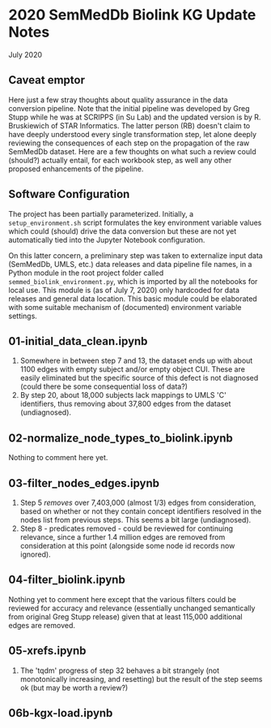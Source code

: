 # 2020 SemMedDb Biolink KG Update Notes

July 2020

## Caveat emptor
Here just a few stray thoughts about quality assurance in the data conversion pipeline. Note that the initial pipeline was developed by  Greg Stupp while he was at SCRIPPS (in Su Lab) and the updated version is by R. Bruskiewich of STAR Informatics. The latter person (RB) doesn't claim to have deeply understood every single transformation step, let alone deeply reviewing the consequences of each step on the propagation of the raw SemMedDb dataset. Here are a few thoughts on what such a review could (should?) actually entail, for each workbook step, as well any other proposed enhancements of the pipeline.

## Software Configuration

The project has been partially parameterized. Initially, a `setup_environment.sh` script  formulates the key environment variable values which could (should) drive the data conversion but these are not yet automatically tied into the Jupyter Notebook configuration.

On this latter concern, a preliminary step was taken to externalize input data (SemMedDb, UMLS, etc.) data releases and data pipeline file names, in a Python module in the root project folder called `semmed_biolink_environment.py`, which is imported by all the notebooks for local use.  This module is (as of July 7, 2020) only hardcoded for data releases and general data location. This basic module could be elaborated with some suitable mechanism of (documented) environment variable settings.

## 01-initial_data_clean.ipynb

1. Somewhere in between step 7 and 13, the dataset ends up with about 1100 edges with empty subject and/or empty object CUI. These are easily eliminated but the specific source of this defect is not diagnosed (could there be some consequential loss of data?)
2. By step 20, about 18,000 subjects lack mappings to UMLS 'C' identifiers, thus removing about 37,800 edges from the dataset (undiagnosed).

## 02-normalize_node_types_to_biolink.ipynb

Nothing to comment here yet.

## 03-filter_nodes_edges.ipynb

1. Step 5 _removes_ over 7,403,000 (almost 1/3) edges from consideration,  based on whether or not they contain concept identifiers resolved in the nodes list from previous steps. This seems a bit large (undiagnosed).
2. Step 8 - predicates removed - could be reviewed for continuing relevance, since a further 1.4 million edges are removed from  consideration at this point (alongside some node id records now ignored).

## 04-filter_biolink.ipynb

Nothing yet to comment here except that the various filters could be reviewed for accuracy and relevance (essentially unchanged semantically from original Greg Stupp release) given that at least 115,000 additional edges are removed.

## 05-xrefs.ipynb

1. The 'tqdm' progress of step 32 behaves a bit strangely (not monotonically increasing, and resetting) but the result of the step seems ok (but may be worth a review?)


## 06b-kgx-load.ipynb
